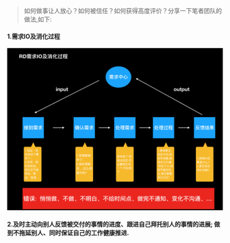 
> 如何做事让人放心？如何被信任？如何获得高度评价？分享一下笔者团队的做法,如下:

 

#### 1.需求IO及消化过程

![](https://github.com/BrooksWon/Blogs/blob/master/manager/%E5%9B%A2%E9%98%9F%E7%AE%A1%E7%90%86%E4%B9%8B%E9%9C%80%E6%B1%82IO%E6%9C%BA%E5%88%B6.png)


#### 2.及时主动向别人反馈被交付的事情的进度、跟进自己拜托别人的事情的进展; 做到不拖延别人、同时保证自己的工作健康推进.


